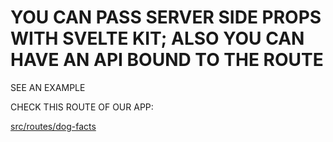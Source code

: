 # YOU CAN PASS SERVER SIDE PROPS WITH SVELTE KIT; ALSO YOU CAN HAVE AN API BOUND TO THE ROUTE

SEE AN EXAMPLE

CHECK THIS ROUTE OF OUR APP: 

[src/routes/dog-facts](../src/routes/dog-facts)
